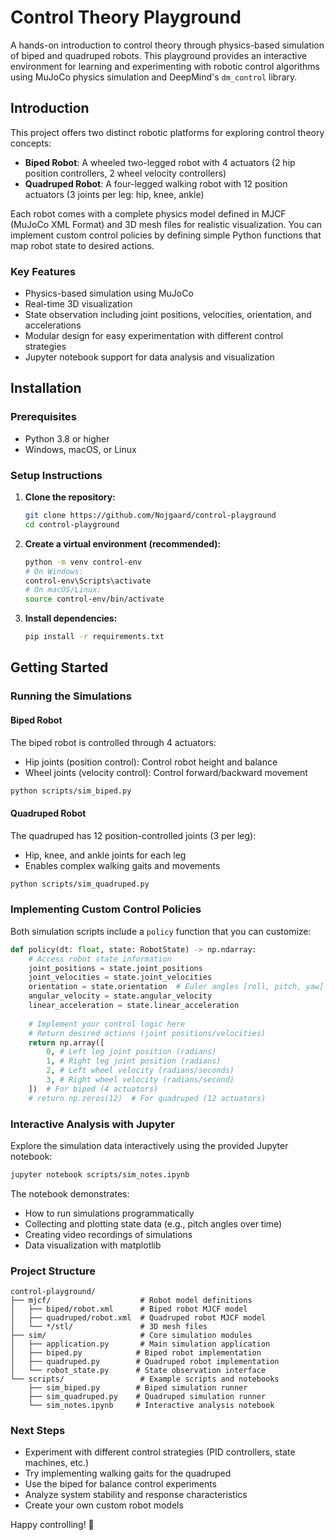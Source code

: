 # Control Theory Playground

A hands-on introduction to control theory through physics-based simulation of biped and quadruped robots. This playground provides an interactive environment for learning and experimenting with robotic control algorithms using MuJoCo physics simulation and DeepMind's `dm_control` library.

## Introduction

This project offers two distinct robotic platforms for exploring control theory concepts:

- **Biped Robot**: A wheeled two-legged robot with 4 actuators (2 hip position controllers, 2 wheel velocity controllers)
- **Quadruped Robot**: A four-legged walking robot with 12 position actuators (3 joints per leg: hip, knee, ankle)

Each robot comes with a complete physics model defined in MJCF (MuJoCo XML Format) and 3D mesh files for realistic visualization. You can implement custom control policies by defining simple Python functions that map robot state to desired actions.

### Key Features

- Physics-based simulation using MuJoCo
- Real-time 3D visualization
- State observation including joint positions, velocities, orientation, and accelerations
- Modular design for easy experimentation with different control strategies
- Jupyter notebook support for data analysis and visualization

## Installation

### Prerequisites

- Python 3.8 or higher
- Windows, macOS, or Linux

### Setup Instructions

1. **Clone the repository:**
   ```bash
   git clone https://github.com/Nojgaard/control-playground
   cd control-playground
   ```

2. **Create a virtual environment (recommended):**
   ```bash
   python -m venv control-env
   # On Windows:
   control-env\Scripts\activate
   # On macOS/Linux:
   source control-env/bin/activate
   ```

3. **Install dependencies:**
   ```bash
   pip install -r requirements.txt
   ```

## Getting Started

### Running the Simulations

#### Biped Robot

The biped robot is controlled through 4 actuators:
- Hip joints (position control): Control robot height and balance
- Wheel joints (velocity control): Control forward/backward movement

```bash
python scripts/sim_biped.py
```

#### Quadruped Robot

The quadruped has 12 position-controlled joints (3 per leg):
- Hip, knee, and ankle joints for each leg
- Enables complex walking gaits and movements

```bash
python scripts/sim_quadruped.py
```

### Implementing Custom Control Policies

Both simulation scripts include a `policy` function that you can customize:

```python
def policy(dt: float, state: RobotState) -> np.ndarray:
    # Access robot state information
    joint_positions = state.joint_positions
    joint_velocities = state.joint_velocities
    orientation = state.orientation  # Euler angles [roll, pitch, yaw]
    angular_velocity = state.angular_velocity
    linear_acceleration = state.linear_acceleration
    
    # Implement your control logic here
    # Return desired actions (joint positions/velocities)
    return np.array([
        0, # Left leg joint position (radians)
        1, # Right leg joint position (radians)
        2, # Left wheel velocity (radians/seconds)
        3, # Right wheel velocity (radians/second)
    ])  # For biped (4 actuators)
    # return np.zeros(12)  # For quadruped (12 actuators)
```

### Interactive Analysis with Jupyter

Explore the simulation data interactively using the provided Jupyter notebook:

```bash
jupyter notebook scripts/sim_notes.ipynb
```

The notebook demonstrates:
- How to run simulations programmatically
- Collecting and plotting state data (e.g., pitch angles over time)
- Creating video recordings of simulations
- Data visualization with matplotlib

### Project Structure

```
control-playground/
├── mjcf/                    # Robot model definitions
│   ├── biped/robot.xml      # Biped robot MJCF model
│   ├── quadruped/robot.xml  # Quadruped robot MJCF model
│   └── */stl/               # 3D mesh files
├── sim/                     # Core simulation modules
│   ├── application.py       # Main simulation application
│   ├── biped.py            # Biped robot implementation
│   ├── quadruped.py        # Quadruped robot implementation
│   └── robot_state.py      # State observation interface
└── scripts/                 # Example scripts and notebooks
    ├── sim_biped.py        # Biped simulation runner
    ├── sim_quadruped.py    # Quadruped simulation runner
    └── sim_notes.ipynb     # Interactive analysis notebook
```

### Next Steps

- Experiment with different control strategies (PID controllers, state machines, etc.)
- Try implementing walking gaits for the quadruped
- Use the biped for balance control experiments
- Analyze system stability and response characteristics
- Create your own custom robot models

Happy controlling! 🤖